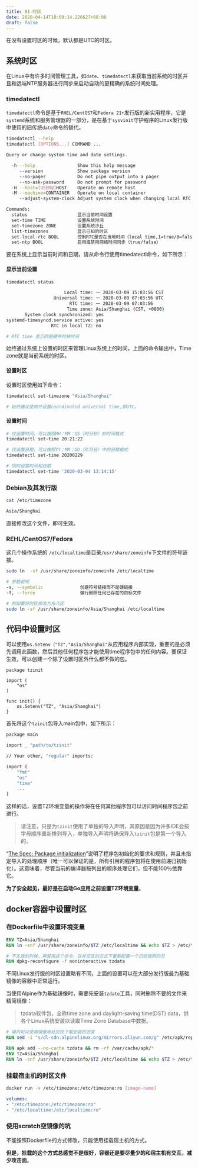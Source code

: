 ```yaml
---
title: 01-时区
date: 2020-04-14T10:09:14.226627+08:00
draft: false
---
```


在没有设置时区的时候，默认都是UTC的时区。

## 系统时区

在Linux中有许多时间管理工具，如`date`、`timedatectl`来获取当前系统的时区并且和远端NTP服务器进行同步来启动自动的更精确的系统时间处理。

### timedatectl

`timedatectl`命令是基于`RHEL/CentOS7`和`Fedora 21+`发行版的新实用程序，它是`systemd`系统和服务管理器的一部分，是在基于`sysvinit`守护程序的Linux发行版中使用的旧传统`date`命令的替代。

```bash
timedatectl --help
timedatectl [OPTIONS...] COMMAND ...

Query or change system time and date settings.

  -h --help                Show this help message
     --version             Show package version
     --no-pager            Do not pipe output into a pager
     --no-ask-password     Do not prompt for password
  -H --host=[USER@]HOST    Operate on remote host
  -M --machine=CONTAINER   Operate on local container
     --adjust-system-clock Adjust system clock when changing local RTC mode

Commands:
  status                   显示当前时间设置
  set-time TIME            设置系统时间
  set-timezone ZONE        设置系统沙丘
  list-timezones           显示已知的时区
  set-local-rtc BOOL       控制RTC是否在当地时间（local time,1=true/0=false）
  set-ntp BOOL             启用或禁用网络时间同步（true/false）
```

要在系统上显示当前时间和日期，请从命令行使用timedatectl命令，如下所示：

#### 显示当前设置

```bash
timedatectl status

                      Local time: 一 2020-03-09 15:03:56 CST
                  Universal time: 一 2020-03-09 07:03:56 UTC
                        RTC time: 一 2020-03-09 07:03:56
                       Time zone: Asia/Shanghai (CST, +0800)
       System clock synchronized: yes
systemd-timesyncd.service active: yes
                 RTC in local TZ: no

# RTC time 表示的是硬件时钟时间
```

始终通过系统上设置的时区来管理Linux系统上的时间，上面的命令输出中，Time zone就是当前系统的时区。

#### 设置时区

设置时区使用如下命令：

```bash
timedatectl set-timezone "Asia/Shanghai"

# 始终建议使用并设置coordinated universal time,即UTC。
```

#### 设置时间

```bash
# 仅设置时间，可以按照HH：MM：SS（时分秒）的时间格式
timedatectl set-time 20:21:22

# 仅设置日期，可以按照YY：MM：DD（年月日）中的日期格式
timedatectl set-time 20200229

# 同时设置时间和日期
timedatectl set-time '2020-03-04 13:14:15'
```

### Debian及其发行版

```bash
cat /etc/timezone

Asia/Shanghai
```

直接修改这个文件，即可生效。

### REHL/CentOS7/Fedora

这几个操作系统的 `/etc/localtime`是目录`/usr/share/zoneinfo`下文件的符号链接。

```bash
sudo ln  -sf /usr/share/zoneinfo/zoneinfo /etc/localtime

# 参数说明
-s, --symbolic              创建符号链接而不是硬链接
-f, --force                 强行删除任何已存在的目标文件

# 例如要将时区修改为东八区
sudo ln -sf /usr/share/zoneinfo/Asia/Shanghai /etc/localtime
```

## 代码中设置时区

可以使用`os.Setenv（"TZ","Asia/Shanghai"`从应用程序内部实现，重要的是必须先调用此函数，然后其他任何程序包才能使用time程序包中的任何内容。要保证生效，可以创建一个除了设置时区外什么都不做的包。

```golang
package tzinit

import (
    "os"
)

func init() {
    os.Setenv("TZ", "Asia/Shanghai")
}
```

首先将这个`tzinit`包导入main包中，如下所示：

```bash
package main

import _ "path/to/tzinit"

// Your other, "regular" imports:

import (
    "fmt"
    "os"
    "time"
    ...
)
```

这样的话，设置TZ环境变量的操作将在任何其他程序包可以访问时间程序包之前进行。

> 请注意，只是为`tzinit`使用了单独的导入声明，其原因是因为许多IDE会按字母顺序重新排列导入，单独导入声明将确保导入`tzinit`包是第一个导入的。

“[The Spec: Package initialization](https://golang.org/ref/spec#Package_initialization)”说明了程序包初始化的要求和规则，并且未指定导入的处理顺序（唯一可以保证的是，所有引用的程序包将在使用前递归初始化）。这意味着，尽管当前的编译器按列出的顺序处理它们，但不能100％依靠它。

**为了安全起见，最好是在启动Go应用之前设置TZ环境变量**。

## docker容器中设置时区

### 在Dockerfile中设置环境变量

```dockerfile
ENV TZ=Asia/Shanghai
RUN ln -snf /usr/share/zoneinfo/$TZ /etc/localtime && echo $TZ > /etc/timezone

# 不生效的时候，再使用这个命令，在非交互的方式下重新配置一个已经按照的包
RUN dpkg-reconfigure -f noninteractive tzdata
```

不同Linux发行版的时区设置略有不同，上面的设置可以在大部分发行版最为基础镜像的容器中正常运行。

当使用Alpine作为基础镜像时，需要先安装`tzdate`工具，同时删除不要的文件来精简镜像：

> tzdata软件包，全称time zone and daylight-saving time(DST) data，供各个Linux系统安装以读取Time Zone Database中数据。

```dockerfile
# 墙内可以使用镜像地址加快下载安装的进度
RUN sed -i "s/dl-cdn.alpinelinux.org/mirrors.aliyun.com/g" /etc/apk/repositories

RUN apk add --no-cache tzdata && rm -rf /var/cache/apk/*
ENV TZ=Asia/Shanghai
RUN ln -snf /usr/share/zoneinfo/$TZ /etc/localtime && echo $TZ > /etc/timezone
```

### 挂载宿主机的时区文件

```bash
docker run -v /etc/timezone:/etc/timezone:ro [image-name]
```

```yaml
volumes:
- "/etc/timezone:/etc/timezone:ro"
- "/etc/localtime:/etc/localtime:ro"
```

### 使用scratch空镜像的坑

不能按照Dockerfile的方式修改，只能使用挂载宿主机的方式。

**但是，挂载的这个方式总感觉不是很好，容器还是要尽量少的和宿主机有交互，减少攻击面**。
